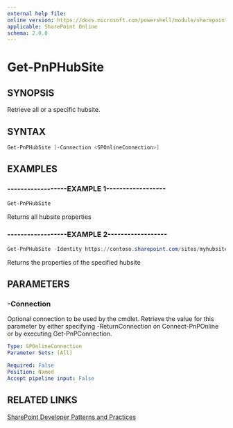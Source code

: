 ```yaml
---
external help file:
online version: https://docs.microsoft.com/powershell/module/sharepoint-pnp/get-pnphubsite
applicable: SharePoint Online
schema: 2.0.0
---
```


# Get-PnPHubSite

## SYNOPSIS
Retrieve all or a specific hubsite.

## SYNTAX 

```powershell
Get-PnPHubSite [-Connection <SPOnlineConnection>]
```

## EXAMPLES

### ------------------EXAMPLE 1------------------
```powershell
Get-PnPHubSite
```

Returns all hubsite properties

### ------------------EXAMPLE 2------------------
```powershell
Get-PnPHubSite -Identity https://contoso.sharepoint.com/sites/myhubsite
```

Returns the properties of the specified hubsite

## PARAMETERS

### -Connection
Optional connection to be used by the cmdlet. Retrieve the value for this parameter by either specifying -ReturnConnection on Connect-PnPOnline or by executing Get-PnPConnection.

```yaml
Type: SPOnlineConnection
Parameter Sets: (All)

Required: False
Position: Named
Accept pipeline input: False
```

## RELATED LINKS

[SharePoint Developer Patterns and Practices](https://aka.ms/sppnp)